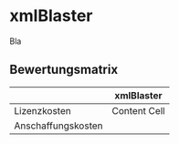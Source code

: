 # xmlBlaster
Bla
## Bewertungsmatrix
|  | xmlBlaster |
| ------------- | ------------- |
| Lizenzkosten  | Content Cell  |
| Anschaffungskosten | |

